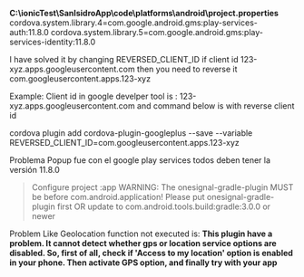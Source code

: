**C:\ionicTest\SanIsidroApp\code\platforms\android\project.properties**
cordova.system.library.4=com.google.android.gms:play-services-auth:11.8.0
cordova.system.library.5=com.google.android.gms:play-services-identity:11.8.0

I have solved it by changing REVERSED_CLIENT_ID
if client id 123-xyz.apps.googleusercontent.com then you need to reverse it com.googleusercontent.apps.123-xyz

Example:
Client id in google develper tool is : 123-xyz.apps.googleusercontent.com
and command below is with reverse client id

cordova plugin add cordova-plugin-googleplus --save --variable REVERSED_CLIENT_ID=com.googleusercontent.apps.123-xyz

Problema Popup fue con el google play services todos deben tener la versión 11.8.0

> Configure project :app
WARNING: The onesignal-gradle-plugin MUST be before com.android.application!
   Please put onesignal-gradle-plugin first OR update to com.android.tools.build:gradle:3.0.0 or newer

   Problem Like Geolocation function not executed is:
   **This plugin have a problem. It cannot detect whether gps or location service options are disabled. So, first of all, check if 'Access to my location' option is enabled in your phone. Then activate GPS option, and finally try with your app**